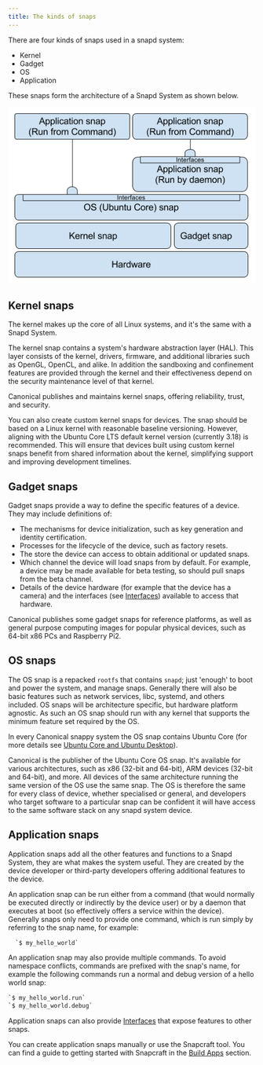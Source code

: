 ```yaml
---
title: The kinds of snaps
---
```


There are four kinds of snaps used in a snapd system:

- Kernel
- Gadget
- OS
- Application

These snaps form the architecture of a Snapd System as shown below.

![snap architecture](../media/snap_architecture.png)

## Kernel snaps

The kernel makes up the core of all Linux systems, and it's the same with a Snapd System.

The kernel snap contains a system's hardware abstraction layer (HAL). This layer consists of the kernel, drivers, firmware, and additional libraries such as OpenGL, OpenCL, and alike. In addition the sandboxing and confinement features are provided through the kernel and their effectiveness depend on the security maintenance level of that kernel.

Canonical publishes and maintains kernel snaps, offering reliability, trust, and security.

You can also create custom kernel snaps for devices. The snap should be based on a Linux kernel with reasonable baseline versioning. However, aligning with the Ubuntu Core LTS default kernel version (currently 3.18) is recommended. This will ensure that devices built using custom kernel snaps benefit from shared information about the kernel, simplifying support and improving development timelines.

## Gadget snaps

Gadget snaps provide a way to define the specific features of a device. They may include definitions of:

- The mechanisms for device initialization, such as key generation and identity certification.
- Processes for the lifecycle of the device, such as factory resets.
- The store the device can access to obtain additional or updated snaps.
- Which channel the device will load snaps from by default. For example, a device may be made available for beta testing, so should pull snaps from the beta channel.
- Details of the device hardware (for example that the device has a camera) and the interfaces (see [Interfaces](/docs/core/interfaces "Interfaces")) available to access that hardware.

Canonical publishes some gadget snaps for reference platforms, as well as general purpose computing images for popular physical devices, such as 64-bit x86 PCs and Raspberry Pi2.

## OS snaps

The OS snap is a repacked `rootfs` that contains `snapd`; just 'enough' to boot and power the system, and manage snaps. Generally there will also be basic features such as network services, libc, systemd, and others included. OS snaps will be architecture specific, but hardware platform agnostic. As such an OS snap should run with any kernel that supports the minimum feature set required by the OS.

In every Canonical snappy system the OS snap contains Ubuntu Core (for more details see [Ubuntu Core and Ubuntu Desktop](/docs/core/core-classic "Ubuntu Core and Ubuntu Desktop")).

Canonical is the publisher of the Ubuntu Core OS snap. It's available for various architectures, such as x86 (32-bit and 64-bit), ARM devices (32-bit and 64-bit), and more. All devices of the same architecture running the same version of the OS use the same snap. The OS is therefore the same for every class of device, whether specialised or general, and developers who target software to a particular snap can be confident it will have access to the same software stack on any snapd system device.

## Application snaps

Application snaps add all the other features and functions to a Snapd System, they are what makes the system useful. They are created by the device developer or third-party developers offering additional features to the device.

An application snap can be run either from a command (that would normally be executed directly or indirectly by the device user) or by a daemon that executes at boot (so effectively offers a service within the device). Generally snaps only need to provide one command, which is run simply by referring to the snap name, for example:

```
  `$ my_hello_world`
```

An application snap may also provide multiple commands. To avoid namespace conflicts, commands are prefixed with the snap's name, for example the following commands run a normal and debug version of a hello world snap:

```bash
`$ my_hello_world.run`
`$ my_hello_world.debug`
```

Application snaps can also provide [Interfaces](/docs/core/interfaces "Interfaces") that expose features to other snaps.

You can create application snaps manually or use the Snapcraft tool. You can find a guide to getting started with Snapcraft in the [Build Apps](/docs/build-snaps/ "Build Apps") section.
